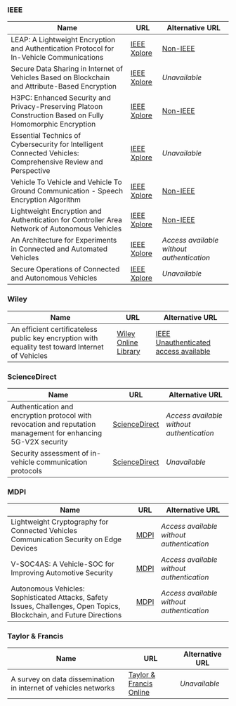 ### IEEE
| Name                                                                                                         | URL                                                                   | Alternative URL                                                                                                                                                                                                                                                                                        |
| ------------------------------------------------------------------------------------------------------------ | --------------------------------------------------------------------- | ------------------------------------------------------------------------------------------------------------------------------------------------------------------------------------------------------------------------------------------------------------------------------------------------------ |
| LEAP: A Lightweight Encryption and Authentication Protocol for In-Vehicle Communications                     | [IEEE Xplore](https://ieeexplore.ieee.org/abstract/document/8917500)  | [Non-IEEE](https://sci-hub.se/10.1109/itsc.2019.8917500)                                                                                                                                                                                                                                               |
| Secure Data Sharing in Internet of Vehicles Based on Blockchain and Attribute-Based Encryption               | [IEEE Xplore](https://ieeexplore.ieee.org/abstract/document/10296346) | _Unavailable_                                                                                                                                                                                                                                                                                          |
| H3PC: Enhanced Security and Privacy-Preserving Platoon Construction Based on Fully Homomorphic Encryption    | [IEEE Xplore](https://ieeexplore.ieee.org/abstract/document/10422518) | [Non-IEEE](https://hal.science/hal-04272381/file/Privacy_Preserving_Platoon_Construction_ITSC23.pdf)                                                                                                                                                                                                   |
| Essential Technics of Cybersecurity for Intelligent Connected Vehicles: Comprehensive Review and Perspective | [IEEE Xplore](https://ieeexplore.ieee.org/abstract/document/10208159) | _Unavailable_                                                                                                                                                                                                                                                                                          |
| Vehicle To Vehicle and Vehicle To Ground Communication - Speech Encryption Algorithm                         | [IEEE Xplore](https://ieeexplore.ieee.org/abstract/document/10252814) | [Non-IEEE](https://www.researchgate.net/profile/Obaida-Al-Hazaimeh-2/publication/374137736_Vehicle_To_Vehicle_and_Vehicle_To_Ground_Communication_-_Speech_Encryption_Algorithm/links/6514bee3f91aee386e707677/Vehicle-To-Vehicle-and-Vehicle-To-Ground-Communication-Speech-Encryption-Algorithm.pdf) |
| Lightweight Encryption and Authentication for Controller Area Network of Autonomous Vehicles                 | [IEEE Xplore](https://ieeexplore.ieee.org/abstract/document/10138618) | [Non-IEEE](https://figshare.le.ac.uk/articles/journal_contribution/Lightweight_Encryption_and_Authentication_for_Controller_Area_Network_of_Autonomous_Vehicles/25609671/1)                                                                                                                            |
| An Architecture for Experiments in Connected and Automated Vehicles                                          | [IEEE Xplore](https://ieeexplore.ieee.org/abstract/document/10057049) | _Access available without authentication_                                                                                                                                                                                                                                                              |
| Secure Operations of Connected and Autonomous Vehicles                                                       | [IEEE Xplore](https://ieeexplore.ieee.org/abstract/document/10216307) | _Unavailable_                                                                                                                                                                                                                                                                                          |

### Wiley
| Name                                                                                              | URL                                                                               | Alternative URL                                                                                           |
| ------------------------------------------------------------------------------------------------- | --------------------------------------------------------------------------------- | --------------------------------------------------------------------------------------------------------- |
| An efficient certificateless public key encryption with equality test toward Internet of Vehicles | [Wiley Online Library](https://onlinelibrary.wiley.com/doi/full/10.1002/ett.3812) | [IEEE Unauthenticated access available](https://ieeexplore.ieee.org/stamp/stamp.jsp?tp=&arnumber=8716710) |

### ScienceDirect
| Name                                                                                                           | URL                                                                                  | Alternative URL                           |
| -------------------------------------------------------------------------------------------------------------- | ------------------------------------------------------------------------------------ | ----------------------------------------- |
| Authentication and encryption protocol with revocation and reputation management for enhancing 5G-V2X security | [ScienceDirect](https://www.sciencedirect.com/science/article/pii/S1319157823001921) | _Access available without authentication_ |
| Security assessment of in-vehicle communication protocols                                                      | [ScienceDirect](https://www.sciencedirect.com/science/article/pii/S2214209623000694) | _Unavailable_                             |

### MDPI
| Name                                                                                                                  | URL                                               | Alternative URL                           |
| --------------------------------------------------------------------------------------------------------------------- | ------------------------------------------------- | ----------------------------------------- |
| Lightweight Cryptography for Connected Vehicles Communication Security on Edge Devices                                | [MDPI](https://www.mdpi.com/2079-9292/12/19/4090) | _Access available without authentication_ |
| V-SOC4AS: A Vehicle-SOC for Improving Automotive Security                                                             | [MDPI](https://www.mdpi.com/1999-4893/16/2/112)   | _Access available without authentication_ |
| Autonomous Vehicles: Sophisticated Attacks, Safety Issues, Challenges, Open Topics, Blockchain, and Future Directions | [MDPI](https://www.mdpi.com/2624-800X/3/3/25)     | _Access available without authentication_ |

### Taylor & Francis
| Name                                                            | URL                                                                                           | Alternative URL |
| --------------------------------------------------------------- | --------------------------------------------------------------------------------------------- | --------------- |
| A survey on data dissemination in internet of vehicles networks | [Taylor & Francis Online](https://www.tandfonline.com/doi/full/10.1080/17489725.2022.2151658) | _Unavailable_   |



